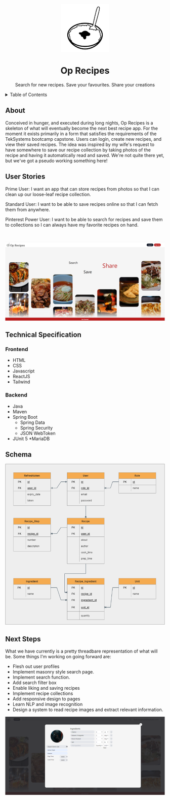 <div align="center">
  <a href="https://oprecipes.com">
    <img src="/frontend/public/assets/noun-food-44237.png" width="150" height="150" font-color="white"/>
  </a>
  
# Op Recipes
  <p>Search for new recipes. Save your favourites. Share your creations</a>
</div>

  <details>
    <summary>Table of Contents</summary>
    <ul>
      <li><a href="#about">About</a></li>
      <li><a href="#technical-specification">Technical Specification</a></li>
      <li><a href="#schema">Schema</a></li>
      <li><a href="#next-steps">Next Steps</a></li>
    </ul>
  </details>

## About


<p> Conceived in hunger, and executed during long nights, Op Recipes is a skeleton of what will eventually become the next best recipe app. For the moment it exists primarily in a form that satisfies the requirements of the TekSystems bootcamp capstone. Users can login, create new recipes, and view their saved recipes. The idea was inspired by my wife's request to have somewhere to save our recipe collection by taking photos of the recipe and having it automatically read and saved. We're not quite there yet, but we've got a pseudo working something here! </p>

## User Stories

<p>Prime User: I want an app that can store recipes from photos so that I can clean up our loose-leaf recipe collection. </p>
<p>Standard User: I want to be able to save recipes online so that I can fetch them from anywhere. </p>
<p>Pinterest Power User: I want to be able to search for recipes and save them to collections so I can always have my favorite recipes on hand.</p>

<br />

![home](Resources/Imgs/Home_Page.png)

## Technical Specification

### Frontend
* HTML
* CSS
* Javascript 
* ReactJS
* Tailwind

### Backend
* Java
* Maven
* Spring Boot
  - Spring Data
  - Spring Security
  - JSON WebToken
* JUnit 5
*MariaDB

## Schema

![schema](Resources/Other/OP_Recipes_DB_Schema.png)

## Next Steps

<p>What we have currently is a pretty threadbare representation of what will be. Some things I'm working on going forward are:</p>

* Flesh out user profiles
* Implement masonry style search page.
* Implement search function.
* Add search filter box
* Enable liking and saving recipes
* Implement recipe collections
* Add responsive design to pages
* Learn NLP and image recognition
* Design a system to read recipe images and extract relevant information.

![Add-Recipe](Resources/Imgs/AddRecipe.png)



